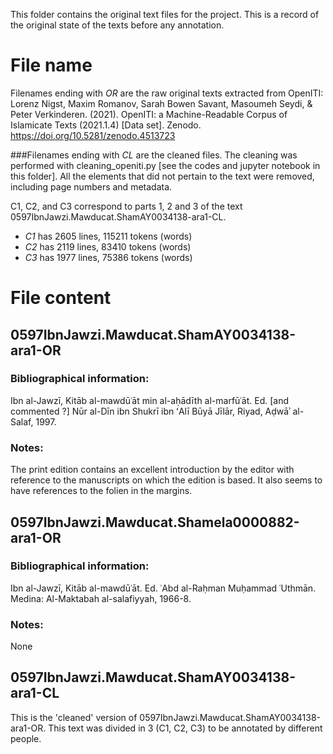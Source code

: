 This folder contains the original text files for the project.
This is a record of the original state of the texts before any 
annotation.

# File name
Filenames ending with *OR* are the raw original texts extracted from OpenITI:
Lorenz Nigst, Maxim Romanov, Sarah Bowen Savant, Masoumeh Seydi, & Peter Verkinderen. (2021). 
OpenITI: a Machine-Readable Corpus of Islamicate Texts (2021.1.4) [Data set]. 
Zenodo. https://doi.org/10.5281/zenodo.4513723

###Filenames ending with *CL* are the cleaned files.
The cleaning was performed with cleaning_openiti.py [see the codes and jupyter notebook in this folder].
All the elements that did not pertain to the text were removed, including page numbers and metadata.

C1, C2, and C3 correspond to parts 1, 2 and 3 of the text 0597IbnJawzi.Mawducat.ShamAY0034138-ara1-CL.
- *C1* has 2605 lines, 115211 tokens (words)
- *C2* has 2119 lines, 83410 tokens (words)
- *C3* has 1977 lines, 75386 tokens (words)

# File content

## 0597IbnJawzi.Mawducat.ShamAY0034138-ara1-OR

### Bibliographical information:
Ibn al-Jawzī, Kitāb al-mawdūʿāt min al-aḥādīth al-marfūʿāt. 
Ed. [and commented ?] Nūr al-Dīn ibn Shukrī ibn ʻAlī Būyā Jīlār, 
Riyad, Aḍwāʾ al-Salaf, 1997.

### Notes:
The print edition contains an excellent introduction by the editor with reference to the manuscripts on which the edition is based. 
It also seems to have references to the folien in the margins.

## 0597IbnJawzi.Mawducat.Shamela0000882-ara1-OR

### Bibliographical information:
Ibn al-Jawzī, Kitāb al-mawdūʿāt. 
Ed. ʿAbd al-Raḥman Muḥammad ʿUthmān. 
Medina: Al-Maktabah al-salafiyyah, 1966-8.

### Notes:
None

## 0597IbnJawzi.Mawducat.ShamAY0034138-ara1-CL

This is the 'cleaned' version of 0597IbnJawzi.Mawducat.ShamAY0034138-ara1-OR.
This text was divided in 3 (C1, C2, C3) to be annotated by different people.
